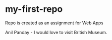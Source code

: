 # my-first-repo
Repo is created as an assignment for Web Apps 

Anil Panday - I would love to visit British Museum.
